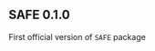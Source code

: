 SAFE 0.1.0
----------------------------------------------------------------
First official version of `SAFE` package
